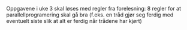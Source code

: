 Oppgavene i uke 3 skal løses med regler fra forelesning:
8 regler for at parallellprogramering skal gå bra
(f.eks. en tråd gjør seg ferdig med eventuelt siste slik at alt er ferdig når trådene har kjørt)